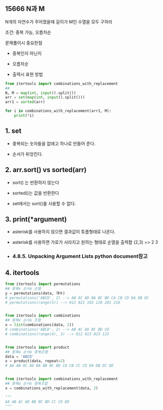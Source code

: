 ## 15666 N과 M

N개의 자연수가 주어졌을때 길이가 M인 수열을 모두 구하라 





조건: 중복 가능, 오름차순



문제풀이시 중요한점

- 중복인지 아닌지

- 오름차순

- 출력시 표현 방법



```python
from itertools import combinations_with_replacement
##
N, M = map(int, input().split())
arr = set(map(int, input().split()))
arr1 = sorted(arr)

for i in combinations_with_replacement(arr1, M):
    print(*i)
```

## 1. set

- 중복되는 숫자들을 없애고 하나로 만들어 준다.

- 순서가 뒤엉킨다.





## 2. arr.sort() vs sorted(arr)

- sort() 는 반환하지 않는다

- sorted()는 값을 반환한다

- set에서는 sort()를 사용할 수 없다.



## 3. print(*argument)

- asterisk를 사용하지 않으면 결과값이 튜플형태로 나온다.

- asterisk를 사용하면 가로가 사라지고 원하는 형태로 순열을 출력함 (2,3) => 2 3

- ### 4.8.5. Unpacking Argument Lists python document참고



## 4. itertools

```python
from itertools import permutations
## 중복x 순서o 순열
y = permutations(data, 개수)
# permutations('ABCD', 2) --> AB AC AD BA BC BD CA CB CD DA DB DC
# permutations(range(3)) --> 012 021 102 120 201 210


from itertools import combinations
## 중복x 순서x 조합
x = list(combinations(data, 2))
# combinations('ABCD', 2) --> AB AC AD BC BD CD
# combinations(range(4), 3) --> 012 013 023 123


from itertools import product
## 중복o 순서o 중복순열
data = 'ABCD'
x = product(data, repeat=2)
# AA AB AC AD BA BB BC BD CA CB CC CD DA DB DC DD


from itertools import combinations_with_replacement
## 중복o 순서x 중복조합
x = combinations_with_replacement(data, 2)

"""
AA AB AC AD BB BC BD CC CD DD
"""



```






